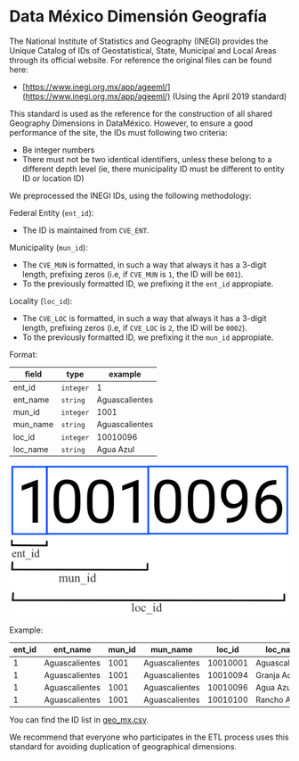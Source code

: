 # Data México Dimensión Geografía

The National Institute of Statistics and Geography (INEGI) provides the Unique Catalog of IDs of Geostatistical, State, Municipal and Local Areas through its official website. For reference the original files can be found here:
- [https://www.inegi.org.mx/app/ageeml/](https://www.inegi.org.mx/app/ageeml/) (Using the April 2019 standard)

This standard is used as the reference for the construction of all shared Geography Dimensions in DataMéxico. However, to ensure a good performance of the site, the IDs must following two criteria:

- Be integer numbers
- There must not be two identical identifiers, unless these belong to a different depth level (ie, there municipality ID must be different to entity ID or location ID)

We preprocessed the INEGI IDs, using the following methodology:

Federal Entity (`ent_id`): 
- The ID is maintained from `CVE_ENT`.

Municipality (`mun_id`): 
- The `CVE_MUN` is formatted, in such a way that always it has a 3-digit length, prefixing zeros (i.e, if `CVE_MUN` is `1`, the ID will be `001`).
- To the previously formatted ID, we prefixing it the `ent_id` appropiate.

Locality (`loc_id`):
- The `CVE_LOC` is formatted, in such a way that always it has a 3-digit length, prefixing zeros (i.e, if `CVE_LOC` is `2`, the ID will be `0002`).
- To the previously formatted ID, we prefixing it the `mun_id` appropiate.

Format:

| field | type | example |
| ---- | ---- | ---- |
| ent_id | `integer` | 1 |
| ent_name | `string` | Aguascalientes |
| mun_id | `integer` | 1001 |
| mun_name | `string` | Aguascalientes |
| loc_id | `integer` | 10010096 |
| loc_name | `string` | Agua Azul |

![Format ID](format_id.png)

Example:

| ent_id | ent_name | mun_id | mun_name | loc_id | loc_name |
| ---- | ---- | ---- | ---- | ---- | ---- |
| 1 | Aguascalientes | 1001 | Aguascalientes | 10010001 | Aguascalientes |
| 1 | Aguascalientes | 1001 | Aguascalientes | 10010094 | Granja Adelita |
| 1 | Aguascalientes | 1001 | Aguascalientes | 10010096 | Agua Azul |
| 1 | Aguascalientes | 1001 | Aguascalientes | 10010100 | Rancho Alegre |


You can find the ID list in [geo_mx.csv](geo_mx.csv).

We recommend that everyone who participates in the ETL process uses this standard for avoiding duplication of geographical dimensions.
